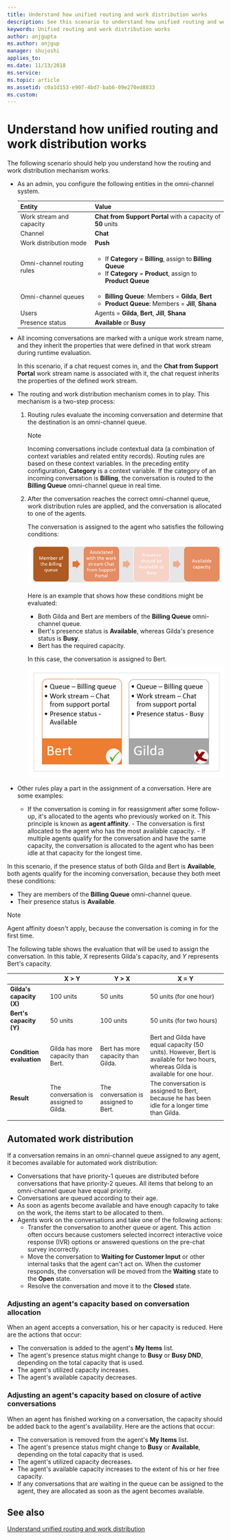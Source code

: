 ```yaml
---
title: Understand how unified routing and work distribution works
description: See this scenario to understand how unified routing and work distribution works
keywords: Unified routing and work distribution works
author: anjgupta
ms.author: anjgup
manager: shujoshi
applies_to: 
ms.date: 11/13/2018
ms.service: 
ms.topic: article
ms.assetid: c0a1d153-e907-4bd7-bab6-09e270ed8833
ms.custom: 
---
```

# Understand how unified routing and work distribution works

The following scenario should help you understand how the routing and work distribution mechanism works.

- As an admin, you configure the following entities in the omni-channel system.

    | Entity                     | Value |
    |----------------------------|-------|
    | Work stream and capacity   | **Chat from Support Portal** with a capacity of **50** units |
    | Channel                    | **Chat** |
    | Work distribution mode     | **Push** |
    | Omni-channel routing rules | <ul><li>If **Category** = **Billing**, assign to **Billing Queue**</li><li>If **Category** = **Product**, assign to **Product Queue**</li></ul> |
    | Omni-channel queues        | <ul><li>**Billing Queue**: Members = **Gilda**, **Bert**</li><li>**Product Queue**: Members = **Jill**, **Shana**</li> |
    | Users   | Agents = **Gilda**, **Bert**, **Jill**, **Shana** |
    | Presence status            | **Available** or **Busy** |

- All incoming conversations are marked with a unique work stream name, and they inherit the properties that were defined in that work stream during runtime evaluation.

    In this scenario, if a chat request comes in, and the **Chat from Support Portal** work stream name is associated with it, the chat request inherits the properties of the defined work stream.

- The routing and work distribution mechanism comes in to play. This mechanism is a two-step process:

    1. Routing rules evaluate the incoming conversation and determine that the destination is an omni-channel queue.

        > [!NOTE]
        > Incoming conversations include contextual data (a combination of context variables and related entity records). Routing rules are based on these context variables. In the preceding entity configuration, **Category** is a context variable. If the category of an incoming conversation is **Billing**, the conversation is routed to the **Billing Queue** omni-channel queue in real time.

    2. After the conversation reaches the correct omni-channel queue, work distribution rules are applied, and the conversation is allocated to one of the agents.

        The conversation is assigned to the agent who satisfies the following conditions:

        ![Scenario conditions](../../omni-channel-engagement-hub/media/oc-scenario-1.png)

        Here is an example that shows how these conditions might be evaluated:

        - Both Gilda and Bert are members of the **Billing Queue** omni-channel queue.
        - Bert's presence status is **Available**, whereas Gilda's presence status is **Busy**.
        - Bert has the required capacity.

        In this case, the conversation is assigned to Bert.

        ![Evaluation of scenario conditions](../../omni-channel-engagement-hub/media/oc-scenario-2.png)

- Other rules play a part in the assignment of a conversation. Here are some examples:

     - If the conversation is coming in for reassignment after some follow-up, it's allocated to the agents who previously worked on it. This principle is known as **agent affinity**.
      - The conversation is first allocated to the agent who has the most available capacity.
      - If multiple agents qualify for the conversation and have the same capacity, the conversation is allocated to the agent who has been idle at that capacity for the longest time.

In this scenario, if the presence status of both Gilda and Bert is **Available**, both agents qualify for the incoming conversation, because they both meet these conditions:

- They are members of the **Billing Queue** omni-channel queue.
- Their presence status is **Available**.

> [!NOTE]
> Agent affinity doesn't apply, because the conversation is coming in for the first time.

The following table shows the evaluation that will be used to assign the conversation. In this table, *X* represents Gilda's capacity, and *Y* represents Bert's capacity.

|                          | X &gt; Y                               | Y &gt; X                              | X = Y |
|--------------------------|----------------------------------------|---------------------------------------|-------|
| **Gilda's capacity (X)** | 100 units                              | 50 units                              | 50 units (for one hour) |
| **Bert's capacity (Y)**  | 50 units                               | 100 units                             | 50 units (for two hours) |
| **Condition evaluation** | Gilda has more capacity than Bert.     | Bert has more capacity than Gilda.    | Bert and Gilda have equal capacity (50 units). However, Bert is available for two hours, whereas Gilda is available for one hour. |
| **Result**               | The conversation is assigned to Gilda. | The conversation is assigned to Bert. | The conversation is assigned to Bert, because he has been idle for a longer time than Gilda. |
|||

## Automated work distribution

If a conversation remains in an omni-channel queue assigned to any agent, it becomes available for automated work distribution:

- Conversations that have priority-1 queues are distributed before conversations that have priority-2 queues. All items that belong to an omni-channel queue have equal priority.
- Conversations are queued according to their age.
- As soon as agents become available and have enough capacity to take on the work, the items start to be allocated to them.
- Agents work on the conversations and take one of the following actions:
    - Transfer the conversation to another queue or agent. This action often occurs because customers selected incorrect interactive voice response (IVR) options or answered questions on the pre-chat survey incorrectly.
    - Move the conversation to **Waiting for Customer Input** or other internal tasks that the agent can't act on. When the customer responds, the conversation will be moved from the **Waiting** state to the **Open** state.
    - Resolve the conversation and move it to the **Closed** state.

### Adjusting an agent's capacity based on conversation allocation

When an agent accepts a conversation, his or her capacity is reduced. Here are the actions that occur:

- The conversation is added to the agent's **My Items** list.
- The agent's presence status might change to **Busy** or **Busy DND**, depending on the total capacity that is used.
- The agent's utilized capacity increases.
- The agent's available capacity decreases.

### Adjusting an agent's capacity based on closure of active conversations

When an agent has finished working on a conversation, the capacity should be added back to the agent's availability. Here are the actions that occur:

- The conversation is removed from the agent's **My Items** list.
- The agent's presence status might change to **Busy** or **Available**, depending on the total capacity that is used.
- The agent's utilized capacity decreases.
- The agent's available capacity increases to the extent of his or her free capacity.
- If any conversations that are waiting in the queue can be assigned to the agent, they are allocated as soon as the agent becomes available.

## See also

[Understand unified routing and work distribution](unified-routing-work-distribution.md)
